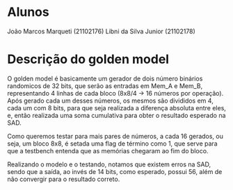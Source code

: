 # Alunos

João Marcos Marqueti (21102176)
Libni da Silva Junior (21102178)
		
# Descrição do golden model

O golden model é basicamente um gerador de dois número binários randomicos de 32 bits, que serão as entradas em Mem_A e Mem_B, representando 4 linhas de cada bloco (8x8/4 -> 16 números por operação). Após gerado cada um desses números, os mesmos são divididos em 4, cada um com 8 bits, para que seja realizada a diferença absoluta entre eles, e, então realizada uma soma cumulativa para obter o resultado esperado na SAD.

Como queremos testar para mais pares de números, a cada 16 gerados, ou seja, um bloco 8x8, é setada uma flag de término como 1, que serve para que a testbench entenda que as memórias chegaram ao fim do bloco.

Realizando o modelo e o testando, notamos que existem erros na SAD, sendo que a saída, ao invés de 14 bits, como esperado, possui 56, além de não convergir para o resultado correto.